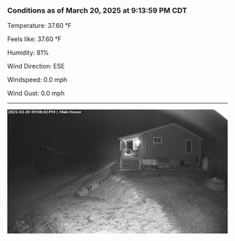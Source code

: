 ### Conditions as of March 20, 2025 at 9:13:59 PM CDT 

Temperature: 37.60 &deg;F

Feels like: 37.60 &deg;F

Humidity: 81%

Wind Direction: ESE

Windspeed: 0.0 mph

Wind Gust: 0.0 mph

---

<img src="./images/latest.jpeg"/>

